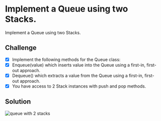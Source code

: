 # Implement a Queue using two Stacks.
Implement a Queue using two Stacks.

## Challenge
- [x] Implement the following methods for the Queue class:
- [x] Enqueue(value) which inserts value into the Queue using a first-in, first-out approach.
- [x] Dequeue() which extracts a value from the Queue using a first-in, first-out approach.
- [x] You have access to 2 Stack instances with push and pop methods.

## Solution
 ![queue with 2 stacks](../../assets/queue_2stacks.jpg)
